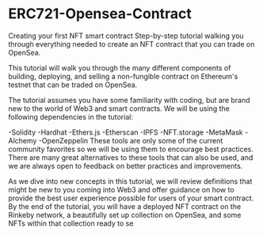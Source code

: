 # ERC721-Opensea-Contract

Creating your first NFT smart contract
Step-by-step tutorial walking you through everything needed to create an NFT contract that you can trade on OpenSea.

This tutorial will walk you through the many different components of building, deploying, and selling a non-fungible contract on Ethereum's testnet that can be traded on OpenSea.

The tutorial assumes you have some familiarity with coding, but are brand new to the world of Web3 and smart contracts. We will be using the following dependencies in the tutorial:

-Solidity
-Hardhat
-Ethers.js
-Etherscan
-IPFS
-NFT.storage
-MetaMask
-Alchemy
-OpenZeppelin
These tools are only some of the current community favorites so we will be using them to encourage best practices. There are many great alternatives to these tools that can also be used, and we are always open to feedback on better practices and improvements.

As we dive into new concepts in this tutorial, we will review definitions that might be new to you coming into Web3 and offer guidance on how to provide the best user experience possible for users of your smart contract. By the end of the tutorial, you will have a deployed NFT contract on the Rinkeby network, a beautifully set up collection on OpenSea, and some NFTs within that collection ready to se
